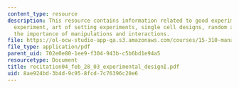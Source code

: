 ```yaml
---
content_type: resource
description: This resource contains information related to good experiment, first
  experiment, art of setting experiments, single cell designs, random assignment,
  the importance of manipulations and interactions.
file: https://ol-ocw-studio-app-qa.s3.amazonaws.com/courses/15-310-managerial-psychology-laboratory-spring-2003/8ae924bd3b4d9c958fcd7c76396c20e6_recitation04_feb_28_03_experimental_designI.pdf
file_type: application/pdf
parent_uid: 702e0e80-1ee9-f304-943b-c5b6bd1e94a5
resourcetype: Document
title: recitation04_feb_28_03_experimental_designI.pdf
uid: 8ae924bd-3b4d-9c95-8fcd-7c76396c20e6
---
```

